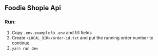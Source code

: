 ## Foodie Shopie Api

### Run:
1. Copy `.env.example` to `.env` and fill fields
2. Create `<LOCAL_DIR>/order-id.txt` and put the running order number to continue
3. `yarn run dev`

